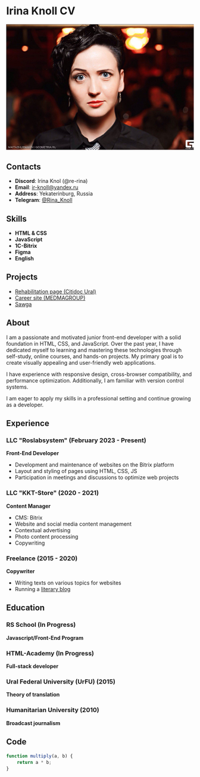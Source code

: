 # Irina Knoll CV
![mountains](assets/img/profile_knoll.jpg)

## Contacts
- **Discord**: Irina Knol (@re-rina)
- **Email**: [ir-knoll@yandex.ru](mailto:ir-knoll@yandex.ru)
- **Address**: Yekaterinburg, Russia
- **Telegram**: [@Rina_Knoll](https://t.me/Rina_Knoll)

## Skills
- **HTML & CSS**
- **JavaScript**
- **1C-Bitrix**
- **Figma**
- **English**

## Projects
- [Rehabilitation page (Citidoc Ural)](https://citidoc.ru/napravleniya/vzr/reabilitatsiya-posle-insulta/)
- [Career site (MEDMAGROUP)](https://career.medmagroup.ru/)
- [Sawga](https://sawga.ru/)

## About
I am a passionate and motivated junior front-end developer with a solid foundation in HTML, CSS, and JavaScript. Over the past year, I have dedicated myself to learning and mastering these technologies through self-study, online courses, and hands-on projects. My primary goal is to create visually appealing and user-friendly web applications.

I have experience with responsive design, cross-browser compatibility, and performance optimization. Additionally, I am familiar with version control systems.

I am eager to apply my skills in a professional setting and continue growing as a developer.

## Experience

### LLC "Roslabsystem" (February 2023 - Present)
**Front-End Developer**
- Development and maintenance of websites on the Bitrix platform
- Layout and styling of pages using HTML, CSS, JS
- Participation in meetings and discussions to optimize web projects

### LLC "KKT-Store" (2020 - 2021)
**Content Manager**
- CMS: Bitrix
- Website and social media content management
- Contextual advertising
- Photo content processing
- Copywriting

### Freelance (2015 - 2020)
**Copywriter**
- Writing texts on various topics for websites
- Running a [literary blog](https://www.youtube.com/channel/UCL3Q3uUwPp7Z8COYKG8z4Uw?view_as=subscriber)

## Education

### RS School (In Progress)
**Javascript/Front-End Program**

### HTML-Academy (In Progress)
**Full-stack developer**

### Ural Federal University (UrFU) (2015)
**Theory of translation**

### Humanitarian University (2010)
**Broadcast journalism**

## Code
```javascript
function multiply(a, b) {
    return a * b;
}
